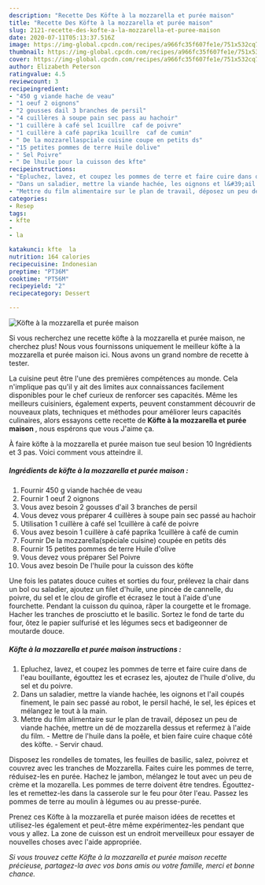 ```yaml
---
description: "Recette Des Köfte à la mozzarella et purée maison"
title: "Recette Des Köfte à la mozzarella et purée maison"
slug: 2121-recette-des-kofte-a-la-mozzarella-et-puree-maison
date: 2020-07-11T05:13:37.516Z
image: https://img-global.cpcdn.com/recipes/a966fc35f607fe1e/751x532cq70/kofte-a-la-mozzarella-et-puree-maison-photo-principale-de-la-recette.jpg
thumbnail: https://img-global.cpcdn.com/recipes/a966fc35f607fe1e/751x532cq70/kofte-a-la-mozzarella-et-puree-maison-photo-principale-de-la-recette.jpg
cover: https://img-global.cpcdn.com/recipes/a966fc35f607fe1e/751x532cq70/kofte-a-la-mozzarella-et-puree-maison-photo-principale-de-la-recette.jpg
author: Elizabeth Peterson
ratingvalue: 4.5
reviewcount: 3
recipeingredient:
- "450 g viande hache de veau"
- "1 oeuf 2 oignons"
- "2 gousses dail 3 branches de persil"
- "4 cuillères à soupe pain sec pass au hachoir"
- "1 cuillère à café sel 1cuillre  caf de poivre"
- "1 cuillère à café paprika 1cuillre  caf de cumin"
- " De la mozzarellaspciale cuisine coupe en petits ds"
- "15 petites pommes de terre Huile dolive"
- " Sel Poivre"
- " De lhuile pour la cuisson des kfte"
recipeinstructions:
- "Epluchez, lavez, et coupez les pommes de terre et faire cuire dans de l&#39;eau bouillante, égouttez les et ecrasez les, ajoutez de l&#39;huile d&#39;olive, du sel et du poivre."
- "Dans un saladier, mettre la viande hachée, les oignons et l&#39;ail coupés finement, le pain sec passé au robot, le persil haché, le sel, les épices et mélangez le tout à la main."
- "Mettre du film alimentaire sur le plan de travail, déposez un peu de viande hachée, mettre un dé de mozzarella dessus et refermez à l&#39;aide du film.  Mettre de l&#39;huile dans la poêle, et bien faire cuire chaque côté des köfte. Servir chaud."
categories:
- Resep
tags:
- kfte
- 
- la

katakunci: kfte  la 
nutrition: 164 calories
recipecuisine: Indonesian
preptime: "PT36M"
cooktime: "PT56M"
recipeyield: "2"
recipecategory: Dessert

---
```



![Köfte à la mozzarella et purée maison](https://img-global.cpcdn.com/recipes/a966fc35f607fe1e/751x532cq70/kofte-a-la-mozzarella-et-puree-maison-photo-principale-de-la-recette.jpg)

Si vous recherchez une recette köfte à la mozzarella et purée maison, ne cherchez plus! Nous vous fournissons uniquement le meilleur köfte à la mozzarella et purée maison ici. Nous avons un grand nombre de recette à tester.

La cuisine peut être l'une des premières compétences au monde. Cela n'implique pas qu'il y ait des limites aux connaissances facilement disponibles pour le chef curieux de renforcer ses capacités. Même les meilleurs cuisiniers, également experts, peuvent constamment découvrir de nouveaux plats, techniques et méthodes pour améliorer leurs capacités culinaires, alors essayons cette recette de <strong> Köfte à la mozzarella et purée maison </strong>, nous espérons que vous J'aime ça.

<!--inarticleads1-->

À faire köfte à la mozzarella et purée maison tue seul besion 10 Ingrédients et 3 pas. Voici comment vous atteindre il.

##### Ingrédients de köfte à la mozzarella et purée maison :

1. Fournir 450 g viande hachée de veau
1. Fournir 1 oeuf 2 oignons
1. Vous avez besoin 2 gousses d&#39;ail 3 branches de persil
1. Vous devez vous préparer 4 cuillères à soupe pain sec passé au hachoir
1. Utilisation 1 cuillère à café sel 1cuillère à café de poivre
1. Vous avez besoin 1 cuillère à café paprika 1cuillère à café de cumin
1. Fournir  De la mozzarella(spéciale cuisine) coupée en petits dés
1. Fournir 15 petites pommes de terre Huile d&#39;olive
1. Vous devez vous préparer  Sel Poivre
1. Vous avez besoin  De l&#39;huile pour la cuisson des köfte


Une fois les patates douce cuites et sorties du four, prélevez la chair dans un bol ou saladier, ajoutez un filet d&#39;huile, une pincée de cannelle, du poivre, du sel et le clou de girofle et écrasez le tout à l&#39;aide d&#39;une fourchette. Pendant la cuisson du quinoa, râper la courgette et le fromage. Hacher les tranches de prosciutto et le basilic. Sortez le fond de tarte du four, ôtez le papier sulfurisé et les légumes secs et badigeonner de moutarde douce. 

<!--inarticleads2-->

##### Köfte à la mozzarella et purée maison instructions :

1. Epluchez, lavez, et coupez les pommes de terre et faire cuire dans de l&#39;eau bouillante, égouttez les et ecrasez les, ajoutez de l&#39;huile d&#39;olive, du sel et du poivre.
1. Dans un saladier, mettre la viande hachée, les oignons et l&#39;ail coupés finement, le pain sec passé au robot, le persil haché, le sel, les épices et mélangez le tout à la main.
1. Mettre du film alimentaire sur le plan de travail, déposez un peu de viande hachée, mettre un dé de mozzarella dessus et refermez à l&#39;aide du film.  - Mettre de l&#39;huile dans la poêle, et bien faire cuire chaque côté des köfte. - Servir chaud.


Disposez les rondelles de tomates, les feuilles de basilic, salez, poivrez et couvrez avec les tranches de Mozzarella. Faites cuire les pommes de terre, réduisez-les en purée. Hachez le jambon, mélangez le tout avec un peu de crème et la mozarella. Les pommes de terre doivent être tendres. Égouttez-les et remettez-les dans la casserole sur le feu pour ôter l&#39;eau. Passez les pommes de terre au moulin à légumes ou au presse-purée. 

<!--inarticleads1-->

<p>
Prenez ces Köfte à la mozzarella et purée maison idées de recettes et utilisez-les également et peut-être même expérimentez-les pendant que vous y allez. La zone de cuisson est un endroit merveilleux pour essayer de nouvelles choses avec l'aide appropriée.
</p>

<p>
<i>Si vous trouvez cette Köfte à la mozzarella et purée maison recette précieuse, partagez-la avec vos bons amis ou votre famille, merci et bonne chance.</i>
</p>
